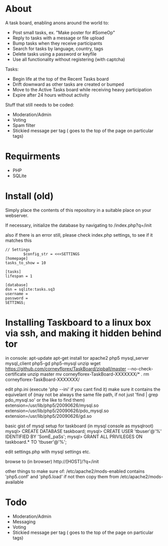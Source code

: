 About
======
A task board, enabling anons around the world to:

* Post small tasks, ex. "Make poster for #SomeOp"
* Reply to tasks with a message or file upload
* Bump tasks when they receive participants
* Search for tasks by language, country, tags
* Delete tasks using a password or keyfile
* Use all functionality without registering (with captcha)

Tasks:

* Begin life at the top of the Recent Tasks board
* Drift downward as other tasks are created or bumped
* Move to the Active Tasks board while receiving heavy participation
* Expire after 24 hours without activity

Stuff that still needs to be coded:
* Moderation/Admin
* Voting
* Spam filter
* Stickied message per tag ( goes to the top of the page on particular tags)

Requirments
======

* PHP
* SQLite

Install (old)
======

Simply place the contents of this repository in a suitable place on your webserver.

If necessary, initialize the database by navigating to /index.php?q=/init

also if there is an error still, please check index.php settings, to see if it matches this

    // Settings
            $config_str = <<<SETTINGS
    [homepage]
    tasks_to_show = 10

    [tasks]
    lifespan = 1

    [database]
    dsn = sqlite:tasks.sq3
    username = 
    password =
    SETTINGS;
	
	
Installing Taskboard to a linux box via ssh, and making it hidden behind tor
======
in console:
	apt-update
	apt-get install tor apache2 php5 mysql_server mysql_client php5-gd php5-mysql unzip
	wget https://github.com/corneyflorex/TaskBoard/zipball/master --no-check-certificate
	unzip master
	mv corneyflorex-TaskBoard-XXXXXXX/* .
	rm corneyflorex-TaskBoard-XXXXXXX/


edit php.ini (execute 'php --ini' if you cant find it)
make sure it contains the equivelant of (may not be always the same file path, if not just 'find | grep pdo_mysql.so' or the like to find them)
	extension=/usr/lib/php5/20090626/mysql.so
	extension=/usr/lib/php5/20090626/pdo_mysql.so
	extension=/usr/lib/php5/20090626/gd.so

basic gist of mysql setup for taskboard (in mysql console as mysqlroot)
	mysql> CREATE DATABASE taskboard;
	mysql> CREATE USER 'tbuser'@'%' IDENTIFIED BY 'SomE_paSs';
	mysql> GRANT ALL PRIVILEGES ON taskboard.* TO 'tbuser'@'%';
		
edit settings.php with mysql settings etc.

browse to (in browser) http://[HOST]/?q=/init





other things to make sure of:
	/etc/apache2/mods-enabled contains 'php5.conf' and 'php5.load'
	if not then copy them from /etc/apache2/mods-available

Todo
======
+ Moderation/Admin
+ Messaging
+ Voting
+ Stickied message per tag ( goes to the top of the page on particular tags)